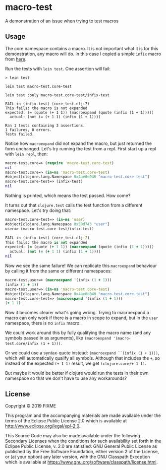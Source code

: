 # macro-test

A demonstration of an issue when trying to test macros

## Usage

The core namespace contains a macro.
It is not important what it is for this demonstration, any macro will do.
In this case I copied a simple `infix` macro from [here](https://www.braveclojure.com/writing-macros/#Anatomy_of_a_Macro).

Run the tests with `lein test`. One assertion will fail:

``` shell
> lein test

lein test macro-test.core-test

lein test :only macro-test.core-test/infix-test

FAIL in (infix-test) (core_test.clj:7)
This fails: the macro is not expanded
expected: (= (quote (+ 1 1)) (macroexpand (quote (infix (1 + 1)))))
  actual: (not (= (+ 1 1) (infix (1 + 1))))

Ran 1 tests containing 3 assertions.
1 failures, 0 errors.
Tests failed.
```

Notice how `macroexpand` did not expand the macro, but just returned the form unchanged.
Let's try running the test from a repl. First start up a repl with `lein repl`, then:

``` clojure
macro-test.core=> (require 'macro-test.core-test)
nil
macro-test.core=> (in-ns 'macro-test.core-test)
#object[clojure.lang.Namespace 0x4ae0e040 "macro-test.core-test"]
macro-test.core-test=> (infix-test)
nil
```

Nothing is printed, which means the test passed. How come?

It turns out that `clojure.test` calls the test function from a different namespace.
Let's try doing that:

``` clojure
macro-test.core-test=> (in-ns 'user)
#object[clojure.lang.Namespace 0x58d743 "user"]
user=> (macro-test.core-test/infix-test)

FAIL in (infix-test) (core_test.clj:7)
This fails: the macro is not expanded
expected: (= (quote (+ 1 1)) (macroexpand (quote (infix (1 + 1)))))
  actual: (not (= (+ 1 1) (infix (1 + 1))))
nil
```

Now we see the same failure!
We can replicate this `macroexpand` behaviour by calling it from the same or different namespaces:

``` clojure
macro-test.user=> (macroexpand '(infix (1 + 1)))
(infix (1 + 1))
macro-test.user=> (in-ns 'macro-test.core-test)
#object[clojure.lang.Namespace 0x4ae0e040 "macro-test.core-test"]
macro-test.core-test=> (macroexpand '(infix (1 + 1)))
(+ 1 1)
```

Now it becomes clearer what's going wrong.
Trying to macroexpand a macro can only work if there is a macro in scope to expand,
but in the `user` namespace, there is no `infix` macro.

We could work around this by fully qualifying the macro name (and any symbols passed in as arguments),
like `(macroexpand '(macro-test.core/infix (1 + 1)))`.

Or we could use a syntax-quote instead: `(macroexpand ``(infix (1 + 1)))`,
which will automatically qualify all symbols.
Although that includes the `+`, so instead of the expected `(+ 1 1)` result,
we get `(clojure.core/+ 1 1)`.

But maybe it would be better if clojure would run the tests in their own namespace
so that we don't have to use any workarounds?

## License

Copyright © 2019 FIXME

This program and the accompanying materials are made available under the
terms of the Eclipse Public License 2.0 which is available at
http://www.eclipse.org/legal/epl-2.0.

This Source Code may also be made available under the following Secondary
Licenses when the conditions for such availability set forth in the Eclipse
Public License, v. 2.0 are satisfied: GNU General Public License as published by
the Free Software Foundation, either version 2 of the License, or (at your
option) any later version, with the GNU Classpath Exception which is available
at https://www.gnu.org/software/classpath/license.html.
